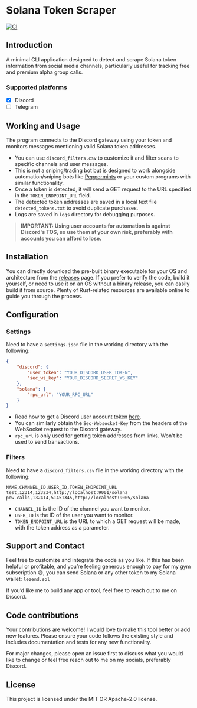 # Solana Token Scraper

[![CI](https://github.com/thelezend/solana-token-scraper/actions/workflows/ci.yml/badge.svg)](https://github.com/thelezend/solana-token-scraper/actions/workflows/ci.yml)

## Introduction

A minimal CLI application designed to detect and scrape Solana token information from social media channels, particularly useful for tracking free and premium alpha group calls.

### Supported platforms

- [x] Discord
- [ ] Telegram

## Working and Usage

The program connects to the Discord gateway using your token and monitors messages mentioning valid Solana token addresses.

- You can use `discord_filters.csv` to customize it and filter scans to specific channels and user messages.
- This is not a sniping/trading bot but is designed to work alongside automation/sniping bots like [Peppermints](https://www.tensor.trade/trade/peppermints) or your custom programs with similar functionality.
- Once a token is detected, it will send a GET request to the URL specified in the `TOKEN_ENDPOINT_URL` field.
- The detected token addresses are saved in a local text file `detected_tokens.txt` to avoid duplicate purchases.
- Logs are saved in `logs` directory for debugging purposes.

> **IMPORTANT: Using user accounts for automation is against Discord's TOS, so use them at your own risk, preferably with accounts you can afford to lose.**

## Installation

You can directly download the pre-built binary executable for your OS and architecture from the [releases](https://github.com/thelezend/solana-token-scraper/releases) page. If you prefer to verify the code, build it yourself, or need to use it on an OS without a binary release, you can easily build it from source. Plenty of Rust-related resources are available online to guide you through the process.

## Configuration

### Settings

Need to have a `settings.json` file in the working directory with the following:

```json
{
    "discord": {
        "user_token": "YOUR_DISCORD_USER_TOKEN",
        "sec_ws_key": "YOUR_DISCORD_SECRET_WS_KEY"
    },
    "solana": {
        "rpc_url": "YOUR_RPC_URL"
    }
}
```

- Read how to get a Discord user account token [here](https://gist.github.com/MarvNC/e601f3603df22f36ebd3102c501116c6).
- You can similarly obtain the `Sec-Websocket-Key` from the headers of the WebSocket request to the Discord gateway.
- `rpc_url` is only used for getting token addresses from links. Won't be used to send transactions.

### Filters

Need to have a `discord_filters.csv` file in the working directory with the following:

```csv
NAME,CHANNEL_ID,USER_ID,TOKEN_ENDPOINT_URL
test,12314,123234,http://localhost:9001/solana
pow-calls,132414,51451345,http://localhost:9005/solana
```

- `CHANNEL_ID` is the ID of the channel you want to monitor.
- `USER_ID` is the ID of the user you want to monitor.
- `TOKEN_ENDPOINT_URL` is the URL to which a GET request will be made, with the token address as a parameter.

## Support and Contact

Feel free to customize and integrate the code as you like. If this has been helpful or profitable, and you’re feeling generous enough to pay for my gym subscription 😅, you can send Solana or any other token to my Solana wallet: `lezend.sol`

If you’d like me to build any app or tool, feel free to reach out to me on Discord.

## Code contributions

Your contributions are welcome! I would love to make this tool better or add new features. Please ensure your code follows the existing style and includes documentation and tests for any new functionality.

For major changes, please open an issue first to discuss what you would like to change or feel free reach out to me on my socials, preferably Discord.

## License

This project is licensed under the MIT OR Apache-2.0 license.
